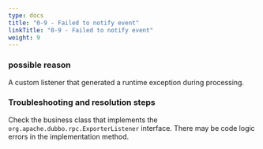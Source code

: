 ```yaml
---
type: docs
title: "0-9 - Failed to notify event"
linkTitle: "0-9 - Failed to notify event"
weight: 9
---
```



### possible reason

A custom listener that generated a runtime exception during processing.

### Troubleshooting and resolution steps

Check the business class that implements the `org.apache.dubbo.rpc.ExporterListener` interface. There may be code logic errors in the implementation method.

<p style="margin-top: 3rem;"> </p>